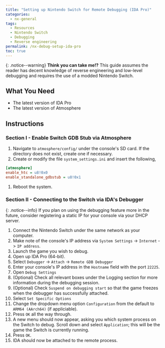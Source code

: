 ```yaml
---
title: "Setting up Nintendo Switch for Remote Debugging (IDA Pro)"
categories:
  - nx-general
tags:
  - Resources
  - Nintendo Switch
  - Debugging
  - Reverse engineering
permalink: /nx-debug-setup-ida-pro
toc: true
---
```


{: .notice--warning}
**Think you can take me!?** This guide assumes the reader has decent knowledge of reverse engineering and low-level debugging and requires the use of a modded Nintendo Switch.


## What You Need

- The latest version of IDA Pro
- The latest version of Atmosphere

## Instructions

### Section I - Enable Switch GDB Stub via Atmosphere

1. Navigate to `atmosphere/config/` under the console's SD card. If the directory does not exist, create one if necessary.
1. Create or modify the file `system_settings.ini` and insert the following,
```ini
[atmosphere]
enable_htc = u8!0x0
enable_standalone_gdbstub = u8!0x1
```
1. Reboot the system.

### Section II - Connecting to the Switch via IDA's Debugger

{: .notice--info}
If you plan on using the debugging feature more in the future, consider registering a static IP for your console via your DHCP server.

1. Connect the Nintendo Switch under the same network as your computer.
1. Make note of the console's IP address via `System Settings` -> `Internet` -> `IP address`.
1. Launch the game you wish to debug.
1. Open up IDA Pro (64-bit).
1. Select `Debugger` -> `Attach` -> `Remote GDB Debugger`
1. Enter your console's IP address in the `Hostname` field with the port `22225`.
1. Open `Debug Settings`
1. (Optional) Check all relevant boxes under the Logging section for more information during the debugging session.
1. (Optional) Check `Suspend on debugging start` so that the game freezes when the debugger has successfully attached.
1. Select `Set Specific Options`
1. Change the dropdown menu option `Configuration` from the default to `ARM64 (AArch64)` (if appliciable).
1. Press `OK` all the way through.
1. A new menu should now appear, asking you which system process on the Switch to debug. Scroll down and select `Application`; this will be the game the Switch is currently running.
1. Press `OK`.
1. IDA should now be attached to the remote process.